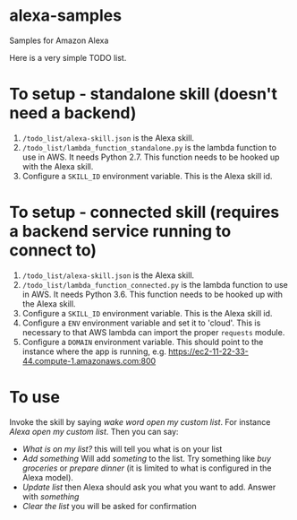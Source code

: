 # alexa-samples
Samples for Amazon Alexa

Here is a very simple TODO list.
# To setup - standalone skill (doesn't need a backend)
1. `/todo_list/alexa-skill.json` is the Alexa skill.
1. `/todo_list/lambda_function_standalone.py` is the lambda function to use in AWS. It needs Python 2.7. This function needs to be hooked up with the Alexa skill.
1. Configure a `SKILL_ID` environment variable. This is the Alexa skill id.

# To setup - connected skill (requires a backend service running to connect to)
1. `/todo_list/alexa-skill.json` is the Alexa skill.
1. `/todo_list/lambda_function_connected.py` is the lambda function to use in AWS. It needs Python 3.6. This function needs to be hooked up with the Alexa skill.
1. Configure a `SKILL_ID` environment variable. This is the Alexa skill id.
1. Configure a `ENV` environment variable and set it to 'cloud'. This is necessary to that AWS lambda can import the proper `requests` module.
1. Configure a `DOMAIN` environment variable. This should point to the instance where the app is running, e.g. https://ec2-11-22-33-44.compute-1.amazonaws.com:800

# To use
Invoke the skill by saying *_wake word_ open my custom list*. For instance *Alexa open my custom list*.
Then you can say:
 - *What is on my list?* this will tell you what is on your list
 - *Add _something_* Will add _someting_ to the list. Try something like _buy groceries_ or _prepare dinner_ (it is limited to what is configured in the Alexa model).
 - *Update list* then Alexa should ask you what you want to add. Answer with *_something_*
 - *Clear the list* you will be asked for confirmation
